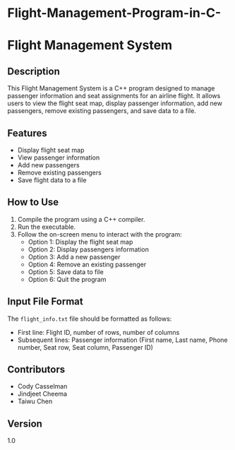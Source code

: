 # Flight-Management-Program-in-C-

# Flight Management System

## Description
This Flight Management System is a C++ program designed to manage passenger information and seat assignments for an airline flight. It allows users to view the flight seat map, display passenger information, add new passengers, remove existing passengers, and save data to a file.

## Features
- Display flight seat map
- View passenger information
- Add new passengers
- Remove existing passengers
- Save flight data to a file


## How to Use
1. Compile the program using a C++ compiler.
2. Run the executable.
3. Follow the on-screen menu to interact with the program:
   - Option 1: Display the flight seat map
   - Option 2: Display passengers information
   - Option 3: Add a new passenger
   - Option 4: Remove an existing passenger
   - Option 5: Save data to file
   - Option 6: Quit the program

## Input File Format
The `flight_info.txt` file should be formatted as follows:
- First line: Flight ID, number of rows, number of columns
- Subsequent lines: Passenger information (First name, Last name, Phone number, Seat row, Seat column, Passenger ID)

## Contributors
- Cody Casselman
- Jindjeet Cheema
- Taiwu Chen

## Version
1.0
